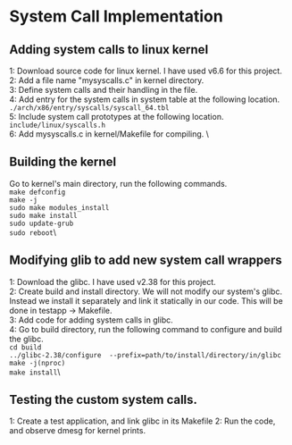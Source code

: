 # System Call Implementation

## Adding system calls to linux kernel
1: Download source code for linux kernel. I have used v6.6 for this project.\
2: Add a file name "mysyscalls.c" in kernel directory.\
3: Define system calls and their handling in the file.\
4: Add entry for the system calls in system table at the following location.\
    ```./arch/x86/entry/syscalls/syscall_64.tbl```\
5: Include system call prototypes at the following location.\
    ```include/linux/syscalls.h```\
6: Add mysyscalls.c in kernel/Makefile for compiling. \

## Building the kernel
Go to kernel's main directory, run the following commands.\
   ```make defconfig```\
   ```make -j```\
   ```sudo make modules_install```\
   ```sudo make install```\
   ```sudo update-grub```\
   ```sudo reboot```\

## Modifying glib to add new system call wrappers
1: Download the glibc. I have used v2.38 for this project. \
2: Create build and install directory. We will not modify our system's glibc. Instead we install it separately and link it statically in our code. This will be done in testapp -> Makefile.\
3: Add code for adding system calls in glibc. \
4: Go to build directory, run the following command to configure and build the glibc.\
   ```cd build```\
   ```../glibc-2.38/configure  --prefix=path/to/install/directory/in/glibc```\
   ```make -j(nproc)```\
   ```make install```\

## Testing the custom system calls.
1: Create a test application, and link glibc in its Makefile
2: Run the code, and observe dmesg for kernel prints.